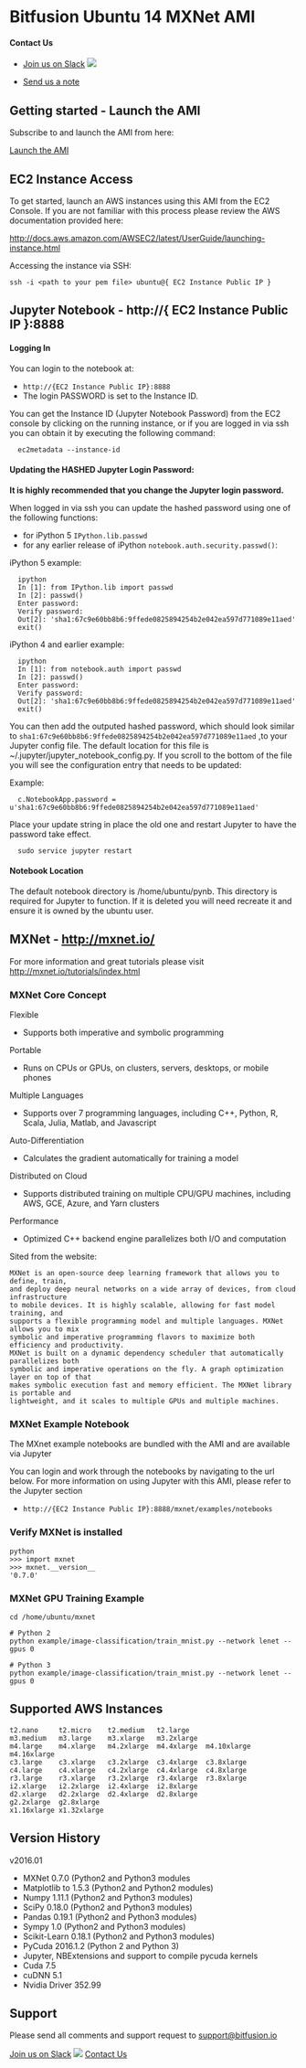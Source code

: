 Bitfusion Ubuntu 14 MXNet AMI
==============================================================================



#### Contact Us

* [Join us on Slack](https://slack-bitfusion-aws.herokuapp.com/)  [![](https://slack.global.ssl.fastly.net/272a/img/icons/favicon-16.png)](https://slack-bitfusion-aws.herokuapp.com/)

* [Send us a note](http://www.bitfusion.io/support/)                                                                                                                                      





Getting started - Launch the AMI
-------------------------------------------------------------------------------

Subscribe to and launch the AMI from here:

[Launch the AMI](https://aws.amazon.com/marketplace/pp/B01EYKBEQ0)


EC2 Instance Access
-------------------------------------------------------------------------------

To get started, launch an AWS instances using this AMI from the EC2
Console. If you are not familiar with this process please review the AWS
documentation provided here:

http://docs.aws.amazon.com/AWSEC2/latest/UserGuide/launching-instance.html

Accessing the instance via SSH:

```
ssh -i <path to your pem file> ubuntu@{ EC2 Instance Public IP }
```

Jupyter Notebook - http://{ EC2 Instance Public IP }:8888
-------------------------------------------------------------------------------

#### Logging In

You can login to the notebook at:

  * `http://{EC2 Instance Public IP}:8888`
  * The login PASSWORD is set to the Instance ID.

You can get the Instance ID (Jupyter Notebook Password) from the EC2 console by
clicking on the running instance, or if you are logged in via ssh you can obtain
it by executing the following command:

```
  ec2metadata --instance-id
```


#### Updating the HASHED Jupyter Login Password:

**It is highly recommended that you change the Jupyter login password.**

When logged in via ssh you can update the hashed password using one of the following functions:

 * for iPython 5 ```IPython.lib.passwd```
 * for any earlier release of iPython ```notebook.auth.security.passwd()```:

iPython 5 example:
```
  ipython
  In [1]: from IPython.lib import passwd
  In [2]: passwd()
  Enter password:
  Verify password:
  Out[2]: 'sha1:67c9e60bb8b6:9ffede0825894254b2e042ea597d771089e11aed'
  exit()
```

iPython 4 and earlier example:
```
  ipython
  In [1]: from notebook.auth import passwd
  In [2]: passwd()
  Enter password:
  Verify password:
  Out[2]: 'sha1:67c9e60bb8b6:9ffede0825894254b2e042ea597d771089e11aed'
  exit()
```

You can then add the outputed hashed password, which should look similar to ```sha1:67c9e60bb8b6:9ffede0825894254b2e042ea597d771089e11aed```
,to your Jupyter config file. The default location for this file is ~/.jupyter/jupyter_notebook_config.py. If you scroll
to the bottom of the file you will see the configuration entry that needs to be updated:

Example:

```
  c.NotebookApp.password = u'sha1:67c9e60bb8b6:9ffede0825894254b2e042ea597d771089e11aed'
```

Place your update string in place the old one and restart Jupyter to have the password take effect.

```
  sudo service jupyter restart
```


#### Notebook Location

The default notebook directory is /home/ubuntu/pynb.  This directory is
required for Jupyter to function.  If it is deleted you will need
recreate it and ensure it is owned by the ubuntu user.

MXNet - http://mxnet.io/
------------------------

For more information and great tutorials please visit http://mxnet.io/tutorials/index.html


### MXNet Core Concept

Flexible
* Supports both imperative and symbolic programming

Portable
* Runs on CPUs or GPUs, on clusters, servers, desktops, or mobile phones

Multiple Languages
* Supports over 7 programming languages, including C++, Python, R, Scala, Julia, Matlab, and Javascript

Auto-Differentiation
* Calculates the gradient automatically for training a model

Distributed on Cloud
* Supports distributed training on multiple CPU/GPU machines, including AWS, GCE, Azure, and Yarn clusters

Performance
* Optimized C++ backend engine parallelizes both I/O and computation

Sited from the website:

```
MXNet is an open-source deep learning framework that allows you to define, train,
and deploy deep neural networks on a wide array of devices, from cloud infrastructure
to mobile devices. It is highly scalable, allowing for fast model training, and
supports a flexible programming model and multiple languages. MXNet allows you to mix
symbolic and imperative programming flavors to maximize both efficiency and productivity.
MXNet is built on a dynamic dependency scheduler that automatically parallelizes both
symbolic and imperative operations on the fly. A graph optimization layer on top of that
makes symbolic execution fast and memory efficient. The MXNet library is portable and
lightweight, and it scales to multiple GPUs and multiple machines.

```

### MXNet Example Notebook

The MXnet example notebooks are bundled with the AMI and are available via Jupyter

You can login and work through the notebooks by navigating to the url below.  For more information 
on using Jupyter with this AMI, please refer to the Jupyter section

  * `http://{EC2 Instance Public IP}:8888/mxnet/examples/notebooks`


### Verify MXNet is installed
```
python
>>> import mxnet
>>> mxnet.__version__
'0.7.0'
```
 
 
### MXNet GPU Training Example

``` 
cd /home/ubuntu/mxnet

# Python 2
python example/image-classification/train_mnist.py --network lenet --gpus 0

# Python 3
python example/image-classification/train_mnist.py --network lenet --gpus 0
```




Supported AWS Instances
-------------------------------------------------------------------------------
```
t2.nano     t2.micro    t2.medium   t2.large
m3.medium   m3.large    m3.xlarge   m3.2xlarge
m4.large    m4.xlarge   m4.2xlarge  m4.4xlarge  m4.10xlarge  m4.16xlarge
c3.large    c3.xlarge   c3.2xlarge  c3.4xlarge  c3.8xlarge
c4.large    c4.xlarge   c4.2xlarge  c4.4xlarge  c4.8xlarge
r3.large    r3.xlarge   r3.2xlarge  r3.4xlarge  r3.8xlarge
i2.xlarge   i2.2xlarge  i2.4xlarge  i2.8xlarge
d2.xlarge   d2.2xlarge  d2.4xlarge  d2.8xlarge
g2.2xlarge  g2.8xlarge
x1.16xlarge x1.32xlarge
```

Version History
-------------------------------------------------------------------------------


v2016.01

 * MXNet 0.7.0 (Python2 and Python3 modules
 * Matplotlib to 1.5.3 (Python2 and Python2 modules)
 * Numpy 1.11.1 (Python2 and Python3 modules)
 * SciPy 0.18.0 (Python2 and Python3 modules)
 * Pandas 0.19.1 (Python2 and Python3 modules)
 * Sympy 1.0 (Python2 and Python3 modules)
 * Scikit-Learn 0.18.1 (Python2 and Python3 modules)
 * PyCuda 2016.1.2 (Python 2 and Python 3)
 * Jupyter, NBExtensions and support to compile pycuda kernels
 * Cuda 7.5
 * cuDNN 5.1
 * Nvidia Driver 352.99




Support
-------------------------------------------------------------------------------

Please send all comments and support request to support@bitfusion.io

[Join us on Slack](https://slack-bitfusion-aws.herokuapp.com/)  [![](https://slack.global.ssl.fastly.net/272a/img/icons/favicon-16.png)](https://slack-bitfusion-aws.herokuapp.com/)
[Contact Us](http://www.bitfusion.io/support/)           
